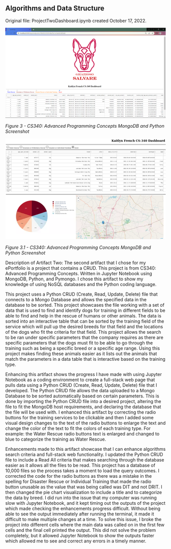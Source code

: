 ## Algorithms and Data Structure

Original file: ProjectTwoDashboard.ipynb created October 17, 2022.

<img id="softwaredsignandengineering" src="Artifact Screenshots/CS340_MongoDB.png" alt="Software Design and Engineering" title="Software Design and Engineering" />
<p><em>Figure 3 - CS340: Advanced Programming Concepts MongoDB and Python Screenshot</em></p>
<img id="softwaredsignandengineering" src="Artifact Screenshots/CS340_MongoDB2.png" alt="Software Design and Engineering" title="Software Design and Engineering" />
<p><em>Figure 3.1 - CS340: Advanced Programming Concepts MongoDB and Python Screenshot</em></p>

  Description of Artifact Two: The second artifact that I chose for my ePortfolio is a project that contains a CRUD. This project is from CS340: Advanced Programming Concepts. Written in Jupyter Notebook using MongoDB, Python, and Pymongo. I chose this artifact to show my knowledge of using NoSQL databases and the Python coding language.

  This project uses a Python CRUD (Create, Read, Update, Delete) file that connects to a Mongo Database and allows the specified data in the database to be sorted. This project showcases the file working with a set of data that is used to find and identify dogs for training in different fields to be able to find and help in the rescue of humans or other animals. The data is sorted into an interactive table that can be sorted by the training field of the service which will pull up the desired breeds for that field and the locations of the dogs who fit the criteria for that field. This project allows the search to be ran under specific parameters that the company requires as there are specific parameters that the dogs must fit to be able to go through the training such as being a specific breed or a specific age range. Using this project makes finding these animals easier as it lists out the animals that match the parameters in a data table that is interactive based on the training type.

  Enhancing this artifact shows the progress I have made with using Jupyter Notebook as a coding environment to create a full-stack web page that pulls data using a Python CRUD (Create, Read, Update, Delete) file that I developed. The Python CRUD file allows the data uploaded to a Mongo Database to be sorted automatically based on certain parameters. This is done by importing the Python CRUD file into a desired project, altering the file to fit the MongoDB host requirements, and declaring the database that the file will be used with. I enhanced this artifact by correcting the radio buttons for the training services to be clickable and then I added some visual design changes to the text of the radio buttons to enlarge the text and change the color of the text to fit the colors of each training type. For example: the Water Rescue radio buttons text is enlarged and changed to blue to categorize the training as Water Rescue.

  Enhancements made to this artifact showcase that I can enhance algorithms search criteria and full-stack web functionality. I updated the Python CRUD file to include a Read All criteria that makes searching through the database easier as it allows all the files to be read. This project has a database of 10,000 files so the process takes a moment to load the query outcomes. I corrected the code for the radio buttons as there was a mistake in the spelling for Disaster Rescue or Individual Training that made the radio button unusable as the value that was being called was DIT and not DRIT. I then changed the pie chart visualization to include a title and to categorize the data by breed. I did run into the issue that my computer was running slow with Jupyter Notebook, and it kept timing out the outputs of the project which made checking the enhancements progress difficult. Without being able to see the output immediately after running the terminal, it made it difficult to make multiple changes at a time. To solve this issue, I broke the project into different cells where the main data was called on in the first few cells and the final cell printed the output. This did not solve the problem completely, but it allowed Jupyter Notebook to show the outputs faster which allowed me to see and correct any errors in a timely manner.
